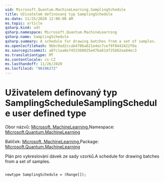 ```yaml
---
uid: Microsoft.Quantum.MachineLearning.SamplingSchedule
title: Uživatelem definovaný typ SamplingSchedule
ms.date: 11/25/2020 12:00:00 AM
ms.topic: article
qsharp.kind: udt
qsharp.namespace: Microsoft.Quantum.MachineLearning
qsharp.name: SamplingSchedule
qsharp.summary: A schedule for drawing batches from a set of samples.
ms.openlocfilehash: 9bbc9ad2ccab478ba621e4ec7ce79f8442422f0a
ms.sourcegitcommit: a87c1aa8e7453360025e47ba614f25b02ea84ec3
ms.translationtype: MT
ms.contentlocale: cs-CZ
ms.lasthandoff: 11/26/2020
ms.locfileid: "96196272"
---
```

# <a name="samplingschedule-user-defined-type"></a><span data-ttu-id="150d5-102">Uživatelem definovaný typ SamplingSchedule</span><span class="sxs-lookup"><span data-stu-id="150d5-102">SamplingSchedule user defined type</span></span>

<span data-ttu-id="150d5-103">Obor názvů: [Microsoft. MachineLearning.](xref:Microsoft.Quantum.MachineLearning)</span><span class="sxs-lookup"><span data-stu-id="150d5-103">Namespace: [Microsoft.Quantum.MachineLearning](xref:Microsoft.Quantum.MachineLearning)</span></span>

<span data-ttu-id="150d5-104">Balíček: [Microsoft. MachineLearning.](https://nuget.org/packages/Microsoft.Quantum.MachineLearning)</span><span class="sxs-lookup"><span data-stu-id="150d5-104">Package: [Microsoft.Quantum.MachineLearning](https://nuget.org/packages/Microsoft.Quantum.MachineLearning)</span></span>


<span data-ttu-id="150d5-105">Plán pro vykreslování dávek ze sady vzorků.</span><span class="sxs-lookup"><span data-stu-id="150d5-105">A schedule for drawing batches from a set of samples.</span></span>

```qsharp

newtype SamplingSchedule = (Range[]);
```


